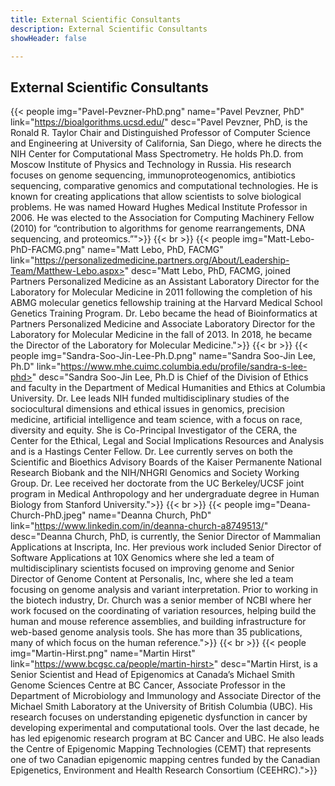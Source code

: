 ```yaml
---
title: External Scientific Consultants
description: External Scientific Consultants
showHeader: false

---
```


## External Scientific Consultants

{{< people img="Pavel-Pevzner-PhD.png" name="Pavel Pevzner, PhD" link="https://bioalgorithms.ucsd.edu/" desc="Pavel Pevzner, PhD, is the Ronald R. Taylor Chair and Distinguished Professor of Computer Science and Engineering at University of California, San Diego, where he directs the NIH Center for Computational Mass Spectrometry. He holds Ph.D. from Moscow Institute of Physics and Technology in Russia. His research focuses on genome sequencing, immunoproteogenomics, antibiotics sequencing, comparative genomics and computational technologies. He is known for creating applications that allow scientists to solve biological problems. He was named Howard Hughes Medical Institute Professor in 2006. He was elected to the Association for Computing Machinery Fellow (2010) for “contribution to algorithms for genome rearrangements, DNA sequencing, and proteomics.”">}}
{{< br >}}
{{< people img="Matt-Lebo-PhD-FACMG.png" name="Matt Lebo, PhD, FACMG" link="https://personalizedmedicine.partners.org/About/Leadership-Team/Matthew-Lebo.aspx>" desc="Matt Lebo, PhD, FACMG, joined Partners Personalized Medicine as an Assistant Laboratory Director for the Laboratory for Molecular Medicine in 2011 following the completion of his ABMG molecular genetics fellowship training at the Harvard Medical School Genetics Training Program. Dr. Lebo became the head of Bioinformatics at Partners Personalized Medicine and Associate Laboratory Director for the Laboratory for Molecular Medicine in the fall of 2013. In 2018, he became the Director of the Laboratory for Molecular Medicine.">}}
{{< br >}}
{{< people img="Sandra-Soo-Jin-Lee-Ph.D.png" name="Sandra Soo-Jin Lee, Ph.D" link="https://www.mhe.cuimc.columbia.edu/profile/sandra-s-lee-phd>" desc="Sandra Soo-Jin Lee, Ph.D is Chief of the Division of Ethics and faculty in the Department of Medical Humanities and Ethics at Columbia University. Dr. Lee leads NIH funded multidisciplinary studies of the sociocultural dimensions and ethical issues in genomics, precision medicine, artificial intelligence and team science, with a focus on race, diversity and equity. She is Co-Principal Investigator of the CERA, the Center for the Ethical, Legal and Social Implications Resources and Analysis and is a Hastings Center Fellow. Dr. Lee currently serves on both the Scientific and Bioethics Advisory Boards of the Kaiser Permanente National Research Biobank and the NIH/NHGRI Genomics and Society Working Group. Dr. Lee received her doctorate from the UC Berkeley/UCSF joint program in Medical Anthropology and her undergraduate degree in Human Biology from Stanford University.">}}
{{< br >}}
{{< people img="Deana-Church-PhD.jpeg" name="Deanna Church, PhD" link="https://www.linkedin.com/in/deanna-church-a8749513/" desc="Deanna Church, PhD, is currently, the Senior Director of Mammalian Applications at Inscripta, Inc. Her previous work included Senior Director of Software Applications at 10X Genomics where she led a team of multidisciplinary scientists focused on improving genome and Senior Director of Genome Content at Personalis, Inc, where she led a team focusing on genome analysis and variant interpretation. Prior to working in the biotech industry, Dr. Church was a senior member of NCBI where her work focused on the coordinating of variation resources, helping build the human and mouse reference assemblies, and building infrastructure for web-based genome analysis tools. She has more than 35 publications, many of which focus on the human reference.">}}
{{< br >}}
{{< people img="Martin-Hirst.png" name="Martin Hirst" link="https://www.bcgsc.ca/people/martin-hirst>" desc="Martin Hirst, is a Senior Scientist and Head of Epigenomics at Canada’s Michael Smith Genome Sciences Centre at BC Cancer, Associate Professor in the Department of Microbiology and Immunology and Associate Director of the Michael Smith Laboratory at the University of British Columbia (UBC). His research focuses on understanding epigenetic dysfunction in cancer by developing experimental and computational tools. Over the last decade, he has led epigenomic research program at BC Cancer and UBC. He also leads the Centre of Epigenomic Mapping Technologies (CEMT) that represents one of two Canadian epigenomic mapping centres funded by the Canadian Epigenetics, Environment and Health Research Consortium (CEEHRC).">}}

